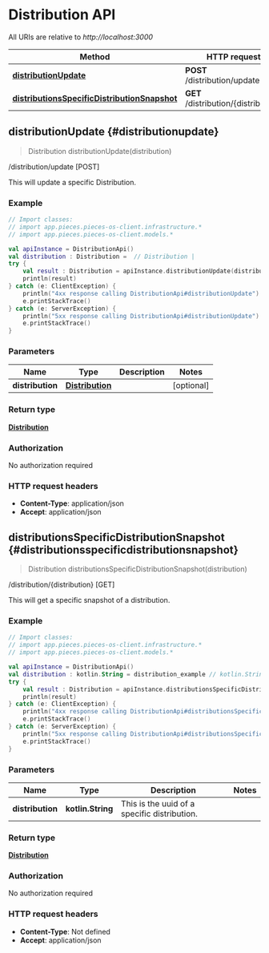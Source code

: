 # Distribution API

All URIs are relative to *http://localhost:3000*

Method | HTTP request
------------- | -------------
[**distributionUpdate**](#distributionupdate) | **POST** /distribution/update
[**distributionsSpecificDistributionSnapshot**](#distributionsspecificdistributionsnapshot) | **GET** /distribution/\{distribution\}


<a id="distributionUpdate"></a>
## **distributionUpdate** {#distributionupdate}
> Distribution distributionUpdate(distribution)

/distribution/update [POST]

This will update a specific Distribution.

### Example
```kotlin
// Import classes:
// import app.pieces.pieces-os-client.infrastructure.*
// import app.pieces.pieces-os-client.models.*

val apiInstance = DistributionApi()
val distribution : Distribution =  // Distribution | 
try {
    val result : Distribution = apiInstance.distributionUpdate(distribution)
    println(result)
} catch (e: ClientException) {
    println("4xx response calling DistributionApi#distributionUpdate")
    e.printStackTrace()
} catch (e: ServerException) {
    println("5xx response calling DistributionApi#distributionUpdate")
    e.printStackTrace()
}
```

### Parameters

Name | Type | Description  | Notes
------------- | ------------- | ------------- | -------------
 **distribution** | [**Distribution**](../models/Distribution)|  | [optional] 

### Return type

[**Distribution**](../models/Distribution)

### Authorization

No authorization required

### HTTP request headers

 - **Content-Type**: application/json
 - **Accept**: application/json

<a id="distributionsSpecificDistributionSnapshot"></a>
## **distributionsSpecificDistributionSnapshot** {#distributionsspecificdistributionsnapshot}
> Distribution distributionsSpecificDistributionSnapshot(distribution)

/distribution/\{distribution\} [GET]

This will get a specific snapshot of a distribution.

### Example
```kotlin
// Import classes:
// import app.pieces.pieces-os-client.infrastructure.*
// import app.pieces.pieces-os-client.models.*

val apiInstance = DistributionApi()
val distribution : kotlin.String = distribution_example // kotlin.String | This is the uuid of a specific distribution.
try {
    val result : Distribution = apiInstance.distributionsSpecificDistributionSnapshot(distribution)
    println(result)
} catch (e: ClientException) {
    println("4xx response calling DistributionApi#distributionsSpecificDistributionSnapshot")
    e.printStackTrace()
} catch (e: ServerException) {
    println("5xx response calling DistributionApi#distributionsSpecificDistributionSnapshot")
    e.printStackTrace()
}
```

### Parameters

Name | Type | Description  | Notes
------------- | ------------- | ------------- | -------------
 **distribution** | **kotlin.String**| This is the uuid of a specific distribution. | 

### Return type

[**Distribution**](../models/Distribution)

### Authorization

No authorization required

### HTTP request headers

 - **Content-Type**: Not defined
 - **Accept**: application/json

